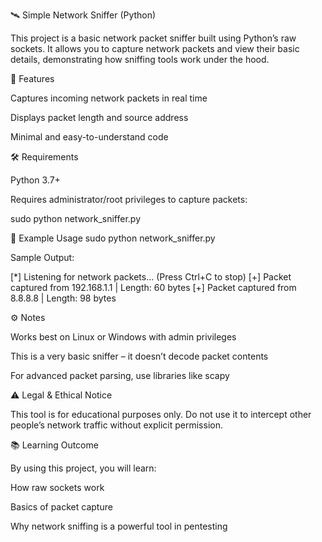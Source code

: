 🛰 Simple Network Sniffer (Python)

This project is a basic network packet sniffer built using Python’s raw sockets.
It allows you to capture network packets and view their basic details, demonstrating how sniffing tools work under the hood.

🚀 Features

Captures incoming network packets in real time

Displays packet length and source address

Minimal and easy-to-understand code

🛠 Requirements

Python 3.7+

Requires administrator/root privileges to capture packets:

sudo python network_sniffer.py

🧾 Example Usage
sudo python network_sniffer.py


Sample Output:

[*] Listening for network packets... (Press Ctrl+C to stop)
[+] Packet captured from 192.168.1.1 | Length: 60 bytes
[+] Packet captured from 8.8.8.8 | Length: 98 bytes

⚙️ Notes

Works best on Linux or Windows with admin privileges

This is a very basic sniffer – it doesn’t decode packet contents

For advanced packet parsing, use libraries like scapy

⚠️ Legal & Ethical Notice

This tool is for educational purposes only.
Do not use it to intercept other people’s network traffic without explicit permission.

📚 Learning Outcome

By using this project, you will learn:

How raw sockets work

Basics of packet capture

Why network sniffing is a powerful tool in pentesting
